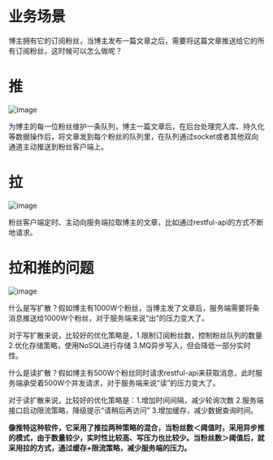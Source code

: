 # 业务场景

博主拥有它的订阅粉丝，当博主发布一篇文章之后，需要将这篇文章推送给它的所有订阅粉丝，这时候可以怎么做呢？

# 推

![image](https://user-images.githubusercontent.com/48977889/192690965-bdd516e1-57a8-452d-b583-ce70891fd242.png)

为博主的每一位粉丝维护一条队列，博主一篇文章后，在后台处理完入库、持久化等数据操作后，将文章发到每个粉丝的队列里，在队列通过socket或者其他双向通道主动推送到粉丝客户端上。

# 拉

![image](https://user-images.githubusercontent.com/48977889/192691245-e61bba8d-0862-4c61-95ae-96b73238fc74.png)

粉丝客户端定时、主动向服务端拉取博主的文章，比如通过restful-api的方式不断地请求。

# 拉和推的问题

![image](https://user-images.githubusercontent.com/48977889/192692120-0abc703a-16cd-4cab-9065-f02dd3cd61f3.png)

什么是写扩散？假如博主有1000W个粉丝，当博主发了文章后，服务端需要将条消息推送给1000W个粉丝，对于服务端来说“出”的压力变大了。

对于写扩散来说，比较好的优化策略是，1.限制订阅粉丝数，控制粉丝队列的数量 2.优化存储策略，使用NoSQL进行存储 3.MQ异步写入，但会降低一部分实时性。

什么是读扩散？假如博主有500W个粉丝同时请求restful-api来获取消息，此时服务端承受着500W个并发请求，对于服务端来说“读”的压力变大了。

对于读扩散来说，比较好的优化策略是：1.增加时间间隔，减少轮询次数 2.服务端接口启动限流策略，降级提示“请稍后再访问” 3.增加缓存，减少数据查询时间。



**像推特这种软件，它采用了推拉两种策略的混合，当粉丝数＜阈值时，采用异步推的模式，由于数量较少，实时性比较高、写压力也比较少。当粉丝数＞阈值后，就采用拉的方式，通过缓存+限流策略，减少服务端的压力。**